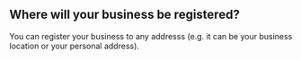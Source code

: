 ## Where will your business be registered?
You can register your business to any addresss (e.g. it can be your business location or your personal address).
